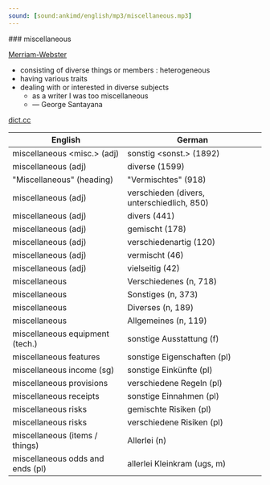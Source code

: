 ```yaml
---
sound: [sound:ankimd/english/mp3/miscellaneous.mp3]
---
```


\### miscellaneous

[Merriam-Webster](https://www.merriam-webster.com/dictionary/miscellaneous)

- consisting of diverse things or members : heterogeneous
- having various traits
- dealing with or interested in diverse subjects
    - as a writer I was too miscellaneous
    - — George Santayana

[dict.cc](https://www.dict.cc/miscellaneous)

| English        | German       |
| -------------- | ------------ |
| miscellaneous <misc.> (adj) | sonstig <sonst.> (1892) |
| miscellaneous (adj) | diverse (1599) |
| "Miscellaneous" (heading) | "Vermischtes" (918) |
| miscellaneous (adj) | verschieden (divers, unterschiedlich, 850) |
| miscellaneous (adj) | divers (441) |
| miscellaneous (adj) | gemischt (178) |
| miscellaneous (adj) | verschiedenartig (120) |
| miscellaneous (adj) | vermischt (46) |
| miscellaneous (adj) | vielseitig (42) |
| miscellaneous | Verschiedenes (n, 718) |
| miscellaneous | Sonstiges (n, 373) |
| miscellaneous | Diverses (n, 189) |
| miscellaneous | Allgemeines (n, 119) |
| miscellaneous equipment (tech.) | sonstige Ausstattung (f) |
| miscellaneous features | sonstige Eigenschaften (pl) |
| miscellaneous income (sg) | sonstige Einkünfte (pl) |
| miscellaneous provisions | verschiedene Regeln (pl) |
| miscellaneous receipts | sonstige Einnahmen (pl) |
| miscellaneous risks | gemischte Risiken (pl) |
| miscellaneous risks | verschiedene Risiken (pl) |
| miscellaneous (items / things) | Allerlei (n) |
| miscellaneous odds and ends (pl) | allerlei Kleinkram (ugs, m) |
